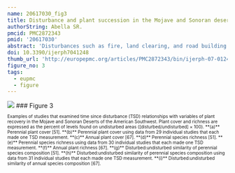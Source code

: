 ```yaml
---
name: 20617030_fig3
title: Disturbance and plant succession in the Mojave and Sonoran deserts of the American Southwest.
authorString: Abella SR.
pmcid: PMC2872343
pmid: '20617030'
abstract: 'Disturbances such as fire, land clearing, and road building remove vegetation and can have major influences on public health through effects on air quality, aesthetics, recreational opportunities, natural resource availability, and economics. Plant recovery and succession following disturbance are poorly understood in arid lands relative to more temperate regions. This study quantitatively reviewed vegetation reestablishment following a variety of disturbances in the Mojave and Sonoran Deserts of southwestern North America. A total of 47 studies met inclusion criteria for the review. The time estimated by 29 individual studies for full reestablishment of total perennial plant cover was 76 years. Although long, this time was shorter than an estimated 215 years (among 31 individual studies) required for the recovery of species composition typical of undisturbed areas, assuming that recovery remains linear following the longest time since disturbance measurement made by the studies.'
doi: 10.3390/ijerph7041248
thumb_url: 'http://europepmc.org/articles/PMC2872343/bin/ijerph-07-01248f3.gif'
figure_no: 3
tags:
  - eupmc
  - figure
---
```

<img src='http://europepmc.org/articles/PMC2872343/bin/ijerph-07-01248f3.jpg' style='max-height: 300px'>
### Figure 3
<p style='font-size: 10px;'>Examples of studies that examined time since disturbance (TSD) relationships with variables of plant recovery in the Mojave and Sonoran Deserts of the American Southwest. Plant cover and richness are expressed as the percent of levels found on undisturbed areas ([disturbed/undisturbed] × 100). **(a)** Perennial plant cover [<xref ref-type="bibr" rid="b51-ijerph-07-01248">51</xref>]. **(b)** Perennial plant cover using data from 29 individual studies that each made one TSD measurement. **(c)** Annual plant cover [<xref ref-type="bibr" rid="b67-ijerph-07-01248">67</xref>]. **(d)** Perennial species richness [<xref ref-type="bibr" rid="b51-ijerph-07-01248">51</xref>]. **(e)** Perennial species richness using data from 30 individual studies that each made one TSD measurement. **(f)** Annual plant richness [<xref ref-type="bibr" rid="b67-ijerph-07-01248">67</xref>]. **(g)** Disturbed:undisturbed similarity of perennial species composition [<xref ref-type="bibr" rid="b51-ijerph-07-01248">51</xref>]. **(h)** Disturbed:undisturbed similarity of perennial species composition using data from 31 individual studies that each made one TSD measurement. **(i)** Disturbed:undisturbed similarity of annual species composition [<xref ref-type="bibr" rid="b67-ijerph-07-01248">67</xref>].</p>